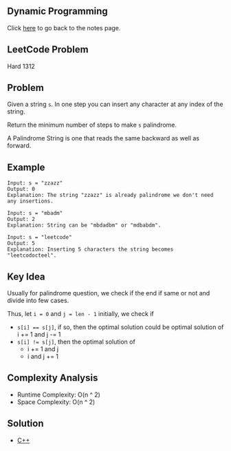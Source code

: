 ## Dynamic Programming
Click [here](../../dynamic_programming/notes.md) to go back to the notes page.

## LeetCode Problem
Hard 1312

## Problem
Given a string `s`. In one step you can insert any character at any index of the string.

Return the minimum number of steps to make `s` palindrome.

A Palindrome String is one that reads the same backward as well as forward.

## Example
```
Input: s = "zzazz"
Output: 0
Explanation: The string "zzazz" is already palindrome we don't need any insertions.

Input: s = "mbadm"
Output: 2
Explanation: String can be "mbdadbm" or "mdbabdm".

Input: s = "leetcode"
Output: 5
Explanation: Inserting 5 characters the string becomes "leetcodocteel".
```

## Key Idea
Usually for palindrome question, we check if the end if same or not and divide into few cases.

Thus, let `i = 0` and `j = len - 1` initially, we check if
- `s[i] == s[j]`, if so, then the optimal solution could be optimal solution of i += 1 and j -= 1
- `s[i] != s[j]`, then the optimal solution of
  - i += 1 and j
  - i and j += 1

## Complexity Analysis
- Runtime Complexity: O(n ^ 2)
- Space Complexity: O(n ^ 2)

## Solution
- [C++](solution.cpp)